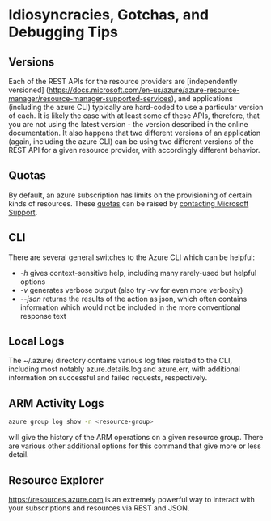 Idiosyncracies, Gotchas, and Debugging Tips
===========================================
## Versions
Each of the REST APIs for the resource providers are [independently versioned]
(https://docs.microsoft.com/en-us/azure/azure-resource-manager/resource-manager-supported-services),
and applications (including the azure CLI) typically are hard-coded to use
a particular version of each.  It is likely the case with at least some of
these APIs, therefore, that you are not using the latest version - the
version described in the online documentation.  It also happens that two 
different versions of an application (again, including the azure CLI) can
be using two different versions of the REST API for a given resource provider,
with accordingly different behavior.

## Quotas
By default, an azure subscription has limits on the provisioning of certain
kinds of resources.  These [quotas](https://azure.microsoft.com/en-us/documentation/articles/azure-subscription-service-limits/) can be raised by 
[contacting Microsoft Support](https://ms.portal.azure.com/#create/Microsoft.Support).

## CLI
There are several general switches to the Azure CLI which can be helpful:

* _-h_ gives context-sensitive help, including many rarely-used but helpful
options
* _-v_ generates verbose output (also try -vv for even more verbosity)
* _--json_ returns the results of the action as json, which often contains
information which would not be included in the more conventional response
text

## Local Logs
The ~/.azure/ directory contains various log files related to the CLI, 
including most notably azure.details.log and azure.err, with additional
information on successful and failed requests, respectively.

## ARM Activity Logs
```bash
azure group log show -n <resource-group>
```
 will give the history of the
ARM operations on a given resource group.  There are various other additional
options for this command that give more or less detail.

## Resource Explorer
https://resources.azure.com is an extremely powerful way to interact with
your subscriptions and resources via REST and JSON.
